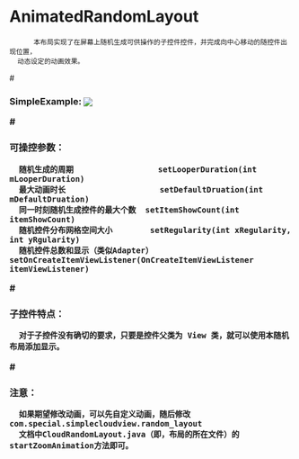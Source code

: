 # AnimatedRandomLayout

          本布局实现了在屏幕上随机生成可供操作的子控件控件，并完成向中心移动的随控件出现位置，
      动态设定的动画效果。
      
#<h3>SimpleExample:
<img src="http://i11.tietuku.com/96c85ac6edc5e00b.gif" align="center">
      
#<h3>可操控参数：

      随机生成的周期                  setLooperDuration(int mLooperDuration)
      最大动画时长                    setDefaultDruation(int mDefaultDruation)
      同一时刻随机生成控件的最大个数  setItemShowCount(int itemShowCount)
      随机控件分布网格空间大小        setRegularity(int xRegularity, int yRgularity)
      随机控件总数和显示（类似Adapter）setOnCreateItemViewListener(OnCreateItemViewListener itemViewListener)

#<h3>子控件特点：
      
      对于子控件没有确切的要求，只要是控件父类为 View 类，就可以使用本随机布局添加显示。

#<h3>注意：

      如果期望修改动画，可以先自定义动画，随后修改com.special.simplecloudview.random_layout
      文档中CloudRandomLayout.java（即，布局的所在文件）的startZoomAnimation方法即可。

